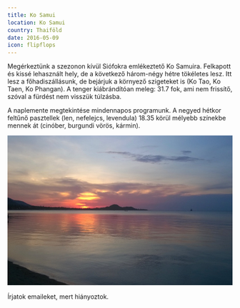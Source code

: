 ```yaml
---
title: Ko Samui
location: Ko Samui
country: Thaiföld
date: 2016-05-09
icon: flipflops
---
```


Megérkeztünk a szezonon kívül Siófokra emlékeztető Ko Samuira. Felkapott és kissé lehasznált hely, de a következő három-négy hétre tökéletes lesz. Itt lesz a főhadiszállásunk, de bejárjuk a környező szigeteket is (Ko Tao, Ko Taen, Ko Phangan). A tenger kiábrándítóan meleg: 31.7 fok, ami nem frissítő, szóval a fürdést nem visszük túlzásba.

A naplemente megtekintése mindennapos programunk. A negyed hétkor feltűnő pasztellek (len, nefelejcs, levendula) 18.35 körül mélyebb színekbe mennek át (cinóber, burgundi vörös, kármin).

![naplemente Ko Samuin](../../img/0509-1.jpg)

Írjatok emaileket, mert hiányoztok.
